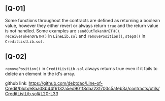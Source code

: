 ## [Q-01]

Some functions throughout the contracts are defined as returning a boolean value, however they either revert or always return `true` and the return value is not handled. Some examples are `sendOutTokenOrETH()`, `receiveTokenOrETH()` in `LineLib.sol` and `removePosition()`, `stepQ()` in `CreditListLib.sol`. 

## [Q-02]

`removePosition()` in `CreditListLib.sol` always returns true even if it fails to delete an element in the id's array.

github link: https://github.com/debtdao/Line-of-Credit/blob/e8aa08b44f6132a5ed901f8daa231700c5afeb3a/contracts/utils/CreditListLib.sol#L20-L33